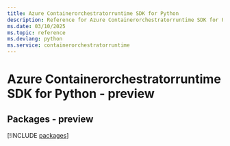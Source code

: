 ```yaml
---
title: Azure Containerorchestratorruntime SDK for Python
description: Reference for Azure Containerorchestratorruntime SDK for Python
ms.date: 03/10/2025
ms.topic: reference
ms.devlang: python
ms.service: containerorchestratorruntime
---
```

# Azure Containerorchestratorruntime SDK for Python - preview
## Packages - preview
[!INCLUDE [packages](containerorchestratorruntime-index.md)]